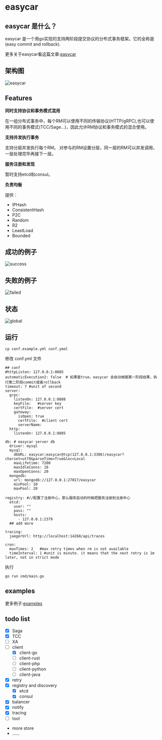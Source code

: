 # easycar

## easycar 是什么？

easycar 是一个用go实现的支持两阶段提交协议的分布式事务框架。它的全称是(easy commit and rollback).

更多关于easycar看这篇文章:[easycar](https://www.syst.top/posts/go/easycar/)

## 架构图

![easycar](https://cdn.syst.top/easycar2.jpg)

## Features

**同时支持协议和事务模式混用**

在一组分布式事务中，每个RM可以使用不同的传输协议(HTTP/gRPC),也可以使用不同的事务模式(TCC/Sage...)，因此允许RM协议和事务模式的混合使用。

**支持并发执行事务**

支持分层并发执行每个RM。 对参与的RM设置分层，同一层的RM可以并发调用，一层处理完毕再接下一层。

**服务注册和发现**

暂时支持etcd和consul。

**负责均衡**

提供：

- IPHash
- ConsistentHash
- P2C
- Random
- R2
- LeastLoad
- Bounded


## 成功的例子

![success](https://cdn.syst.top/success2.png)

## 失败的例子
![failed](https://cdn.syst.top/failed2.png)

## 状态

![global](https://cdn.syst.top/state3.png)

## 运行

```shell
cp conf.example.yml conf.ymal
```

修改 conf.yml 文件

```ymal
## conf
#httpListen: 127.0.0.1:8085
automaticExecution2: false  # 如果是true，easycar 会自动根据第一阶段结果，执行第二阶段commit或者rollback
timeout: 7 #unit of second
server:
  grpc:
    listenOn: 127.0.0.1:8088
    keyFile:   #server key
    certFile:  #server cert
    gateway:
      isOpen: true
      certFile:  #client cert
      serverName:
  http:
    listenOn: 127.0.0.1:8085

db: # easycar server db
  driver: mysql
  mysql:
    dbURL: easycar:easycar@tcp(127.0.0.1:3306)/easycar?charset=utf8&parseTime=True&loc=Local
    maxLifetime: 7200
    maxIdleConns: 10
    maxOpenConns: 20
  mongodb:
    url: mongodb://127.0.0.1:27017/easycar
    minPool: 10
    maxPool: 20

registry: #//配置了注册中心，那么服务启动的时候把服务注册到注册中心
  etcd:
    user: ""
    pass: ""
    hosts:
      - 127.0.0.1:2379
  ## add more

tracing:
  jaegerUrl: http://localhost:14268/api/traces

cron:
  maxTimes: 2   #max retry times when rm is not available
  timeInterval: 1 #unit is minute. it means that the next retry is 1m later, not in strict mode    
```

执行

```shell
go run cmd/main.go
```

## examples

更多例子:[examples](https://github.com/easycar/examples)

## todo list

- [x] Saga
- [x] TCC
- [ ] XA
- [ ] client
    - [x] client-go
    - [ ] client-rust
    - [ ] client-php
    - [ ] client-python
    - [ ] client-java
- [x] retry
- [x] registry and discovery
    - [x] etcd
    - [x] consul
- [x] balancer
- [x] notify
- [x] tracing
- [ ] tool
- more store
- ......


